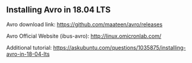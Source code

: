 ## Installing Avro in 18.04 LTS

Avro download link: https://github.com/maateen/avro/releases

Avro Official Website (ibus-avro): http://linux.omicronlab.com/

Additional tutorial: https://askubuntu.com/questions/1035875/installing-avro-in-18-04-lts

